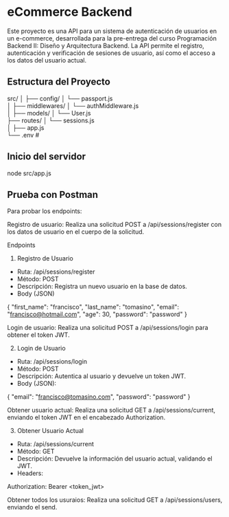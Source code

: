 # eCommerce Backend

Este proyecto es una API para un sistema de autenticación de usuarios en un e-commerce, desarrollada para la pre-entrega del curso Programación Backend II: Diseño y Arquitectura Backend. La API permite el registro, autenticación y verificación de sesiones de usuario, así como el acceso a los datos del usuario actual.



## Estructura del Proyecto

src/
│
├── config/
│   └── passport.js            
│
├── middlewares/
│   └── authMiddleware.js        
│
├── models/
│   └── User.js                  
├── routes/
│   └── sessions.js             
│
├── app.js                      
└── .env                        # 

## Inicio del servidor 

node src/app.js
 



## Prueba con Postman
Para probar los endpoints:

Registro de usuario: Realiza una solicitud POST a /api/sessions/register con los datos de usuario en el cuerpo de la solicitud.
 
 Endpoints

 1. Registro de Usuario
 - Ruta: /api/sessions/register
 - Método: POST
 - Descripción: Registra un nuevo usuario en la base de datos.
 - Body (JSON)

{
  "first_name": "francisco",
  "last_name": "tomasino",
  "email": "francisco@hotmail.com",
  "age": 30,
  "password": "password"
}

Login de usuario: Realiza una solicitud POST a /api/sessions/login para obtener el token JWT.

2. Login de Usuario

- Ruta: /api/sessions/login
- Método: POST
- Descripción: Autentica al usuario y devuelve un token JWT.
- Body (JSON):

{
  "email": "francisco@tomasino.com",
  "password": "password"
}

Obtener usuario actual: Realiza una solicitud GET a /api/sessions/current, enviando el token JWT en el encabezado Authorization.

3. Obtener Usuario Actual

- Ruta: /api/sessions/current
- Método: GET
- Descripción: Devuelve la información del usuario actual, validando el JWT.
- Headers:

Authorization: Bearer <token_jwt>


Obtener todos los usuraios: Realiza una solicitud GET a /api/sessions/users, enviando el send.
